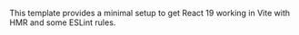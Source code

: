 This template provides a minimal setup to get React 19 working in Vite with HMR and some ESLint rules.

